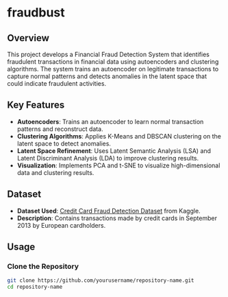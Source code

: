 # fraudbust

## Overview

This project develops a Financial Fraud Detection System that identifies fraudulent transactions in financial data using autoencoders and clustering algorithms. The system trains an autoencoder on legitimate transactions to capture normal patterns and detects anomalies in the latent space that could indicate fraudulent activities.

## Key Features

- **Autoencoders**: Trains an autoencoder to learn normal transaction patterns and reconstruct data.
- **Clustering Algorithms**: Applies K-Means and DBSCAN clustering on the latent space to detect anomalies.
- **Latent Space Refinement**: Uses Latent Semantic Analysis (LSA) and Latent Discriminant Analysis (LDA) to improve clustering results.
- **Visualization**: Implements PCA and t-SNE to visualize high-dimensional data and clustering results.

## Dataset

- **Dataset Used**: [Credit Card Fraud Detection Dataset](https://www.kaggle.com/mlg-ulb/creditcardfraud) from Kaggle.
- **Description**: Contains transactions made by credit cards in September 2013 by European cardholders.

## Usage

### Clone the Repository

```bash
git clone https://github.com/yourusername/repository-name.git
cd repository-name 
